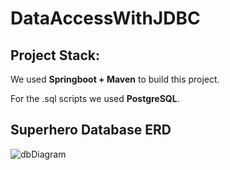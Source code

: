 # DataAccessWithJDBC

## Project Stack:
We used **Springboot + Maven** to build this project.

For the .sql scripts we used **PostgreSQL**.



## Superhero Database ERD
![dbDiagram](https://user-images.githubusercontent.com/46632994/214951498-d71178fb-cf3f-469d-a06c-37196330d0d0.png)

